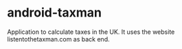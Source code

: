 android-taxman
==============

Application to calculate taxes in the UK. It uses the website listentothetaxman.com as back end.
